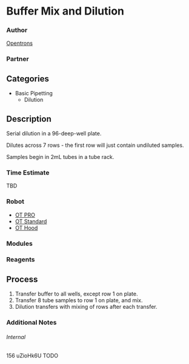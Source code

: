 # Buffer Mix and Dilution

### Author
[Opentrons](https://opentrons.com/)

### Partner

## Categories
* Basic Pipetting
	* Dilution


## Description
Serial dilution in a 96-deep-well plate.

Dilutes across 7 rows - the first row will just contain undiluted samples.

Samples begin in 2mL tubes in a tube rack.

### Time Estimate
TBD

### Robot
* [OT PRO](https://opentrons.com/ot-one-pro)
* [OT Standard](https://opentrons.com/ot-one-standard)
* [OT Hood](https://opentrons.com/ot-one-hood)

### Modules

### Reagents

## Process
1. Transfer buffer to all wells, except row 1 on plate.
2. Transfer 8 tube samples to row 1 on plate, and mix.
3. Dilution transfers with mixing of rows after each transfer.


### Additional Notes


###### Internal
156
uZioHk6U
TODO
